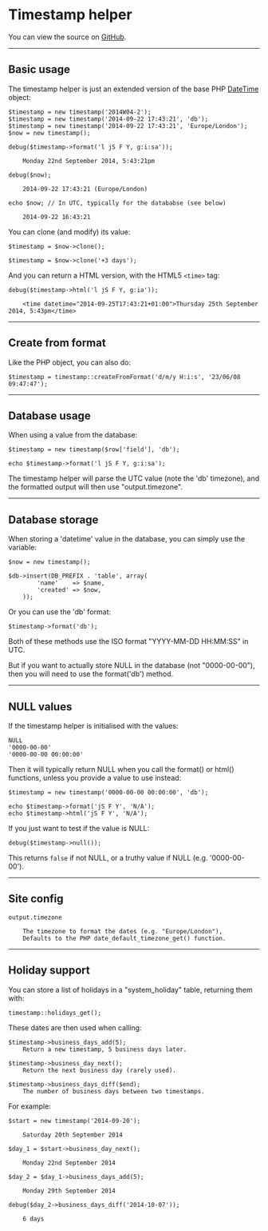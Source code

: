
# Timestamp helper

You can view the source on [GitHub](https://github.com/craigfrancis/framework/blob/main/framework/0.1/library/class/timestamp.php).

---

## Basic usage

The timestamp helper is just an extended version of the base PHP [DateTime](https://php.net/datetime) object:

	$timestamp = new timestamp('2014W04-2');
	$timestamp = new timestamp('2014-09-22 17:43:21', 'db');
	$timestamp = new timestamp('2014-09-22 17:43:21', 'Europe/London');
	$now = new timestamp();

	debug($timestamp->format('l jS F Y, g:i:sa'));

		Monday 22nd September 2014, 5:43:21pm

	debug($now);

		2014-09-22 17:43:21 (Europe/London)

	echo $now; // In UTC, typically for the datababse (see below)

		2014-09-22 16:43:21

You can clone (and modify) its value:

	$timestamp = $now->clone();

	$timestamp = $now->clone('+3 days');

And you can return a HTML version, with the HTML5 `<time>` tag:

	debug($timestamp->html('l jS F Y, g:ia'));

		<time datetime="2014-09-25T17:43:21+01:00">Thursday 25th September 2014, 5:43pm</time>

---

## Create from format

Like the PHP object, you can also do:

	$timestamp = timestamp::createFromFormat('d/m/y H:i:s', '23/06/08 09:47:47');

---

## Database usage

When using a value from the database:

	$timestamp = new timestamp($row['field'], 'db');

	echo $timestamp->format('l jS F Y, g:i:sa');

The timestamp helper will parse the UTC value (note the 'db' timezone), and the formatted output will then use "output.timezone".

---

## Database storage

When storing a 'datetime' value in the database, you can simply use the variable:

	$now = new timestamp();

	$db->insert(DB_PREFIX . 'table', array(
			'name'    => $name,
			'created' => $now,
		));

Or you can use the 'db' format:

	$timestamp->format('db');

Both of these methods use the ISO format "YYYY-MM-DD HH:MM:SS" in UTC.

But if you want to actually store NULL in the database (not "0000-00-00"), then you will need to use the format('db') method.

---

## NULL values

If the timestamp helper is initialised with the values:

	NULL
	'0000-00-00'
	'0000-00-00 00:00:00'

Then it will typically return NULL when you call the format() or html() functions, unless you provide a value to use instead:

	$timestamp = new timestamp('0000-00-00 00:00:00', 'db');

	echo $timestamp->format('jS F Y', 'N/A');
	echo $timestamp->html('jS F Y', 'N/A');

If you just want to test if the value is NULL:

	debug($timestamp->null());

This returns `false` if not NULL, or a truthy value if NULL (e.g. '0000-00-00').

---

## Site config

	output.timezone

		The timezone to format the dates (e.g. "Europe/London"),
		Defaults to the PHP date_default_timezone_get() function.

---

## Holiday support

You can store a list of holidays in a "system_holiday" table, returning them with:

	timestamp::holidays_get();

These dates are then used when calling:

	$timestamp->business_days_add(5);
		Return a new timestamp, 5 business days later.

	$timestamp->business_day_next();
		Return the next business day (rarely used).

	$timestamp->business_days_diff($end);
		The number of business days between two timestamps.

For example:

	$start = new timestamp('2014-09-20');

		Saturday 20th September 2014

	$day_1 = $start->business_day_next();

		Monday 22nd September 2014

	$day_2 = $day_1->business_days_add(5);

		Monday 29th September 2014

	debug($day_2->business_days_diff('2014-10-07'));

		6 days
